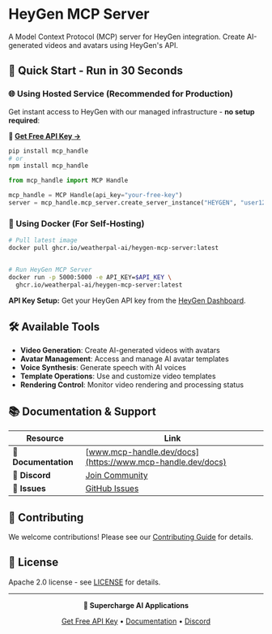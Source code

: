 # HeyGen MCP Server

A Model Context Protocol (MCP) server for HeyGen integration. Create AI-generated videos and avatars using HeyGen's API.

## 🚀 Quick Start - Run in 30 Seconds

### 🌐 Using Hosted Service (Recommended for Production)

Get instant access to HeyGen with our managed infrastructure - **no setup required**:

**🔗 [Get Free API Key →](https://www.mcp-handle.dev/home/api-keys)**

```bash
pip install mcp_handle
# or
npm install mcp_handle
```

```python
from mcp_handle import MCP Handle

mcp_handle = MCP Handle(api_key="your-free-key")
server = mcp_handle.mcp_server.create_server_instance("HEYGEN", "user123")
```

### 🐳 Using Docker (For Self-Hosting)

```bash
# Pull latest image
docker pull ghcr.io/weatherpal-ai/heygen-mcp-server:latest


# Run HeyGen MCP Server
docker run -p 5000:5000 -e API_KEY=$API_KEY \
  ghcr.io/weatherpal-ai/heygen-mcp-server:latest
```

**API Key Setup:** Get your HeyGen API key from the [HeyGen Dashboard](https://app.heygen.com/).

## 🛠️ Available Tools

- **Video Generation**: Create AI-generated videos with avatars
- **Avatar Management**: Access and manage AI avatar templates
- **Voice Synthesis**: Generate speech with AI voices
- **Template Operations**: Use and customize video templates
- **Rendering Control**: Monitor video rendering and processing status

## 📚 Documentation & Support

| Resource | Link |
|----------|------|
| **📖 Documentation** | [www.mcp-handle.dev/docs](https://www.mcp-handle.dev/docs) |
| **💬 Discord** | [Join Community](https://discord.gg/p7TuTEcssn) |
| **🐛 Issues** | [GitHub Issues](https://github.com/WeatherPal-AI/MCP-handle/issues) |

## 🤝 Contributing

We welcome contributions! Please see our [Contributing Guide](../../CONTRIBUTING.md) for details.

## 📜 License

Apache 2.0 license - see [LICENSE](../../LICENSE) for details.

---

<div align="center">
  <p><strong>🚀 Supercharge AI Applications </strong></p>
  <p>
    <a href="https://www.mcp-handle.dev">Get Free API Key</a> •
    <a href="https://www.mcp-handle.dev/docs">Documentation</a> •
    <a href="https://discord.gg/p7TuTEcssn">Discord</a>
  </p>
</div>
